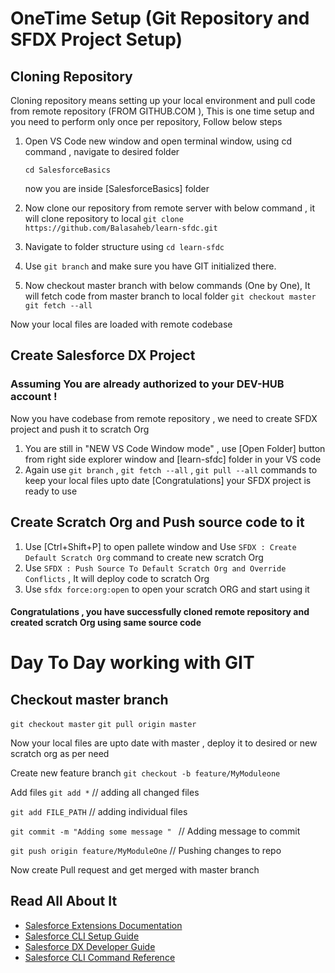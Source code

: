 # OneTime Setup (Git Repository and SFDX Project Setup)

## Cloning Repository 
Cloning repository means setting up your local environment and pull code from remote repository (FROM GITHUB.COM ), This is one time setup and you need to perform only once per repository, Follow below steps 

1) Open VS Code new window and open terminal window, using cd command , navigate to desired folder

    `cd SalesforceBasics`

    now you are inside [SalesforceBasics] folder
    
2) Now clone our repository from remote server with below command  , it will clone repository to local
    `git clone https://github.com/Balasaheb/learn-sfdc.git`
3) Navigate to folder structure using `cd learn-sfdc` 
4) Use `git branch` and make sure you have GIT initialized there.
5) Now checkout master branch with below commands (One by One), It will fetch code from master branch to local folder 
    `git checkout master`
    `git fetch --all`
    
Now your local files are loaded with remote codebase


## Create Salesforce DX Project

### Assuming You are already authorized to your DEV-HUB account !

Now you have codebase from remote repository , we need to create SFDX project and push it to scratch Org
1) You are still in "NEW VS Code Window mode" , use [Open Folder] button from right side explorer window and [learn-sfdc] folder in your VS code
2) Again use `git branch` , `git fetch --all` , `git pull --all` commands to keep your local files upto date
 [Congratulations] your SFDX project is ready to use

## Create Scratch Org and Push source code to it
1) Use [Ctrl+Shift+P] to open pallete window and Use `SFDX : Create Default Scratch Org` command to create new scratch Org
2) Use `SFDX : Push Source To Default Scratch Org and Override Conflicts` , It will deploy code to scratch Org 
3) Use `sfdx force:org:open` to open your scratch ORG and start using it 


#### Congratulations , you have successfully cloned remote repository and created scratch Org using same source code 


# Day To Day working with GIT 

## Checkout master branch 
`git checkout master`
`git pull origin master`


Now your local files are upto date with master , deploy it to desired or new scratch org as per need


Create new feature branch 
`git checkout -b feature/MyModuleone`


Add files 
`git add *`    // adding all changed files 


`git add FILE_PATH`  // adding individual files 


`git commit -m "Adding some message " `  // Adding message to commit 


`git push origin feature/MyModuleOne`  // Pushing changes to repo 


Now create Pull request and get merged with master branch 





## Read All About It

- [Salesforce Extensions Documentation](https://developer.salesforce.com/tools/vscode/)
- [Salesforce CLI Setup Guide](https://developer.salesforce.com/docs/atlas.en-us.sfdx_setup.meta/sfdx_setup/sfdx_setup_intro.htm)
- [Salesforce DX Developer Guide](https://developer.salesforce.com/docs/atlas.en-us.sfdx_dev.meta/sfdx_dev/sfdx_dev_intro.htm)
- [Salesforce CLI Command Reference](https://developer.salesforce.com/docs/atlas.en-us.sfdx_cli_reference.meta/sfdx_cli_reference/cli_reference.htm)
